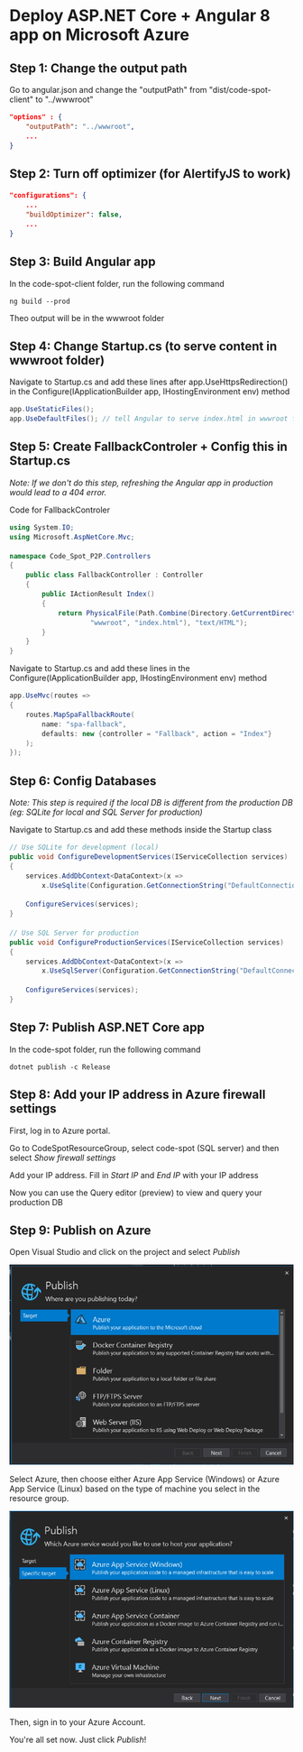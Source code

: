 # Deploy ASP.NET Core + Angular 8 app on Microsoft Azure

## Step 1: Change the output path

Go to angular.json and change the "outputPath" from "dist/code-spot-client" to "../wwwroot"

```json
"options" : {
    "outputPath": "../wwwroot",
    ...
}
```

## Step 2: Turn off optimizer (for AlertifyJS to work)
```json
"configurations": {
    ...
    "buildOptimizer": false,
    ...
}
```

## Step 3: Build Angular app

In the code-spot-client folder, run the following command

```shell
ng build --prod
```

Theo output will be in the wwwroot folder

## Step 4: Change Startup.cs (to serve content in wwwroot folder)

Navigate to Startup.cs and add these lines after app.UseHttpsRedirection() in the Configure(IApplicationBuilder app, IHostingEnvironment env) method

```csharp
app.UseStaticFiles();
app.UseDefaultFiles(); // tell Angular to serve index.html in wwwroot folder
```

## Step 5: Create FallbackControler + Config this in Startup.cs

_Note: If we don't do this step, refreshing the Angular app in production would lead to a 404 error._

Code for FallbackControler
```csharp
using System.IO;
using Microsoft.AspNetCore.Mvc;

namespace Code_Spot_P2P.Controllers
{
    public class FallbackController : Controller
    {
        public IActionResult Index()
        {
            return PhysicalFile(Path.Combine(Directory.GetCurrentDirectory(),
                    "wwwroot", "index.html"), "text/HTML");
        }
    }
}
```

Navigate to Startup.cs and add these lines in the Configure(IApplicationBuilder app, IHostingEnvironment env) method

```csharp
app.UseMvc(routes =>
{
    routes.MapSpaFallbackRoute(
        name: "spa-fallback",
        defaults: new {controller = "Fallback", action = "Index"}
    );
});
```

## Step 6: Config Databases 
_Note: This step is required if the local DB is different from the production DB (eg: SQLite for local and SQL Server for production)_

Navigate to Startup.cs and add these methods inside the Startup class

```csharp
// Use SQLite for development (local)
public void ConfigureDevelopmentServices(IServiceCollection services)
{
    services.AddDbContext<DataContext>(x => 
        x.UseSqlite(Configuration.GetConnectionString("DefaultConnection")));

    ConfigureServices(services);
}

// Use SQL Server for production
public void ConfigureProductionServices(IServiceCollection services)
{
    services.AddDbContext<DataContext>(x => 
        x.UseSqlServer(Configuration.GetConnectionString("DefaultConnection")));
        
    ConfigureServices(services);
}

```

## Step 7: Publish ASP.NET Core app

In the code-spot folder, run the following command

```shell
dotnet publish -c Release
```

## Step 8: Add your IP address in Azure firewall settings

First, log in to Azure portal.

Go to CodeSpotResourceGroup, select code-spot (SQL server) and then select
_Show firewall settings_

Add your IP address. Fill in _Start IP_ and _End IP_ with your IP address

Now you can use the Query editor (preview) to view and query your production DB

## Step 9: Publish on Azure

Open Visual Studio and click on the project and select _Publish_

![](./images/publish1.png)

Select Azure, then choose either Azure App Service (Windows) or Azure App Service (Linux) based on the type of machine you select in the resource group.

![](./images/publish2.png)

Then, sign in to your Azure Account.

You're all set now. Just click _Publish_!